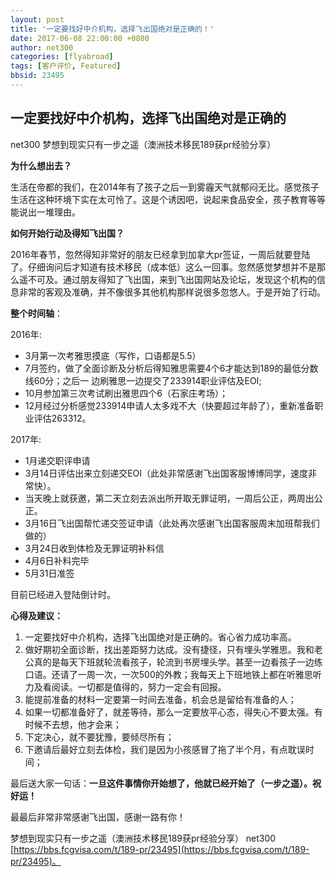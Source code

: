 ```yaml
---
layout: post
title: '一定要找好中介机构，选择飞出国绝对是正确的！'
date: 2017-06-08 22:00:00 +0800
author: net300
categories: [flyabroad]
tags: [客户评价, Featured]
bbsid: 23495
---
```


## 一定要找好中介机构，选择飞出国绝对是正确的

net300 梦想到现实只有一步之遥（澳洲技术移民189获pr经验分享）

**为什么想出去？**

生活在帝都的我们，在2014年有了孩子之后一到雾霾天气就郁闷无比。感觉孩子生活在这种环境下实在太可怜了。这是个诱因吧，说起来食品安全，孩子教育等等能说出一堆理由。

**如何开始行动及得知飞出国？**

2016年春节，忽然得知非常好的朋友已经拿到加拿大pr签证，一周后就要登陆了。仔细询问后才知道有技术移民（成本低）这么一回事。忽然感觉梦想并不是那么遥不可及。通过朋友得知了飞出国，来到飞出国网站及论坛，发现这个机构的信息非常的客观及准确，并不像很多其他机构那样说很多忽悠人。于是开始了行动。

**整个时间轴**：

2016年:

- 3月第一次考雅思摸底（写作，口语都是5.5）
- 7月签约，做了全面诊断及分析后得知雅思需要4个6才能达到189的最低分数线60分；之后一   边刷雅思一边提交了233914职业评估及EOI;
- 10月参加第三次考试刷出雅思四个6（石家庄考场）；
- 12月经过分析感觉233914申请人太多戏不大（快要超过年龄了），重新准备职业评估263312。

2017年:

- 1月递交职评申请
- 3月14日评估出来立刻递交EOI（此处非常感谢飞出国客服博博同学，速度非常快）。
- 当天晚上就获邀，第二天立刻去派出所开取无罪证明，一周后公正，两周出公正。
- 3月16日飞出国帮忙递交签证申请（此处再次感谢飞出国客服周末加班帮我们做的）
- 3月24日收到体检及无罪证明补料信
- 4月6日补料完毕
- 5月31日准签

目前已经进入登陆倒计时。

**心得及建议：**

1. 一定要找好中介机构，选择飞出国绝对是正确的。省心省力成功率高。
2. 做好期初全面诊断，找出差距努力达成。没有捷径，只有埋头学雅思。我和老公真的是每天下班就轮流看孩子，轮流到书房埋头学。甚至一边看孩子一边练口语。还请了一周一次，一次500的外教；我每天上下班地铁上都在听雅思听力及看阅读。一切都是值得的，努力一定会有回报。
3. 能提前准备的材料一定要第一时间去准备，机会总是留给有准备的人；
4. 如果一切都准备好了，就差等待，那么一定要放平心态，得失心不要太强。有时候不去想，他才会来；
5. 下定决心，就不要犹豫，要倾尽所有；
6. 下邀请后最好立刻去体检，我们是因为小孩感冒了拖了半个月，有点耽误时间；

最后送大家一句话：**一旦这件事情你开始想了，他就已经开始了（一步之遥）。祝好运！**

最最后非常非常感谢飞出国，感谢一路有你！

梦想到现实只有一步之遥（澳洲技术移民189获pr经验分享） net300 [https://bbs.fcgvisa.com/t/189-pr/23495](https://bbs.fcgvisa.com/t/189-pr/23495)。